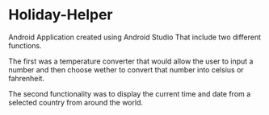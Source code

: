 # Holiday-Helper
Android Application created using Android Studio That include two different functions.

The first was a temperature converter that would allow the user to input a number and then choose wether to convert that number into celsius or fahrenheit.

The second functionality was to display the current time and date from a selected country from around the world.

